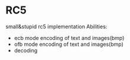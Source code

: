 # RC5
small&amp;stupid rc5 implementation
Abilities:
- ecb mode encoding of text and images(bmp)
- ofb mode encoding of text and images(bmp)
- decoding

